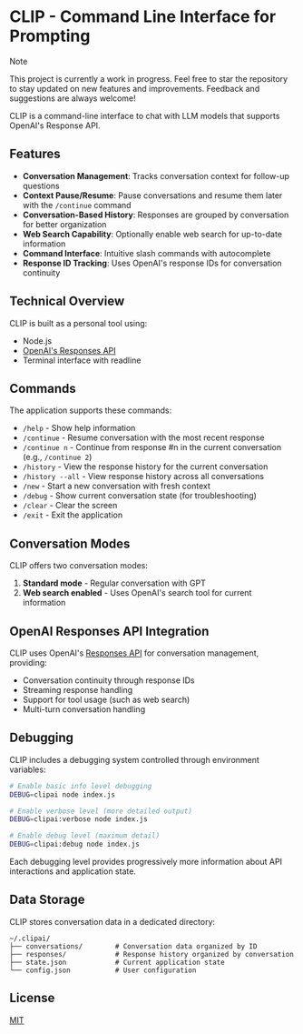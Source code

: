 # CLIP - Command Line Interface for Prompting

> [!NOTE]
> This project is currently a work in progress. Feel free to star the repository to stay updated on new features and improvements. Feedback and suggestions are always welcome!

CLIP is a command-line interface to chat with LLM models that supports OpenAI's Response API.


## Features

- **Conversation Management**: Tracks conversation context for follow-up questions
- **Context Pause/Resume**: Pause conversations and resume them later with the `/continue` command
- **Conversation-Based History**: Responses are grouped by conversation for better organization
- **Web Search Capability**: Optionally enable web search for up-to-date information
- **Command Interface**: Intuitive slash commands with autocomplete
- **Response ID Tracking**: Uses OpenAI's response IDs for conversation continuity

## Technical Overview

CLIP is built as a personal tool using:

- Node.js
- [OpenAI's Responses API](https://platform.openai.com/docs/api-reference/responses)
- Terminal interface with readline

## Commands

The application supports these commands:

- `/help` - Show help information
- `/continue` - Resume conversation with the most recent response
- `/continue n` - Continue from response #n in the current conversation (e.g., `/continue 2`)
- `/history` - View the response history for the current conversation
- `/history --all` - View response history across all conversations
- `/new` - Start a new conversation with fresh context
- `/debug` - Show current conversation state (for troubleshooting)
- `/clear` - Clear the screen
- `/exit` - Exit the application

## Conversation Modes

CLIP offers two conversation modes:

1. **Standard mode** - Regular conversation with GPT
2. **Web search enabled** - Uses OpenAI's search tool for current information

## OpenAI Responses API Integration

CLIP uses OpenAI's [Responses API](https://platform.openai.com/docs/api-reference/responses) for conversation management, providing:

- Conversation continuity through response IDs
- Streaming response handling
- Support for tool usage (such as web search)
- Multi-turn conversation handling

## Debugging

CLIP includes a debugging system controlled through environment variables:

```bash
# Enable basic info level debugging
DEBUG=clipai node index.js

# Enable verbose level (more detailed output)
DEBUG=clipai:verbose node index.js

# Enable debug level (maximum detail)
DEBUG=clipai:debug node index.js
```

Each debugging level provides progressively more information about API interactions and application state.

## Data Storage

CLIP stores conversation data in a dedicated directory:

```
~/.clipai/
├── conversations/        # Conversation data organized by ID
├── responses/            # Response history organized by conversation
├── state.json            # Current application state
└── config.json           # User configuration
```

## License

[MIT](LICENSE)
